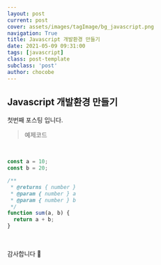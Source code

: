 ```yaml
---
layout: post
current: post
cover: assets/images/tagImage/bg_javascript.png
navigation: True
title: Javascript 개발환경 만들기
date: 2021-05-09 09:31:00
tags: [javascript]
class: post-template
subclass: 'post'
author: chocobe
---
```


## Javascript 개발환경 만들기

첫번째 포스팅 입니다.

> 예제코드

<br/>

```javascript
const a = 10;
const b = 20;

/**
 * @returns { number }
 * @param { number } a
 * @param { number } b
 */
function sum(a, b) {
  return a + b;
}
```

<br/>

감사합니다 🐫